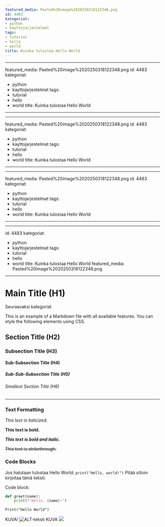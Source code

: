 ```yaml
---
featured_media: Pasted%20image%2020250318122348.png
id: 4483
kategoriat:
- python
- kayttojarjestelmat
tags:
- tutorial
- hello
- world
title: Kuinka tulostaa Hello World
---
```


---
featured_media: Pasted%20image%2020250318122348.png
id: 4483
kategoriat:
- python
- kayttojarjestelmat
tags:
- tutorial
- hello
- world
title: Kuinka tulostaa Hello World
---

---
featured_media: Pasted%20image%2020250318122348.png
id: 4483
kategoriat:
- python
- kayttojarjestelmat
tags:
- tutorial
- hello
- world
title: Kuinka tulostaa Hello World
---

---
featured_media: Pasted%20image%2020250318122348.png
id: 4483
kategoriat:
- python
- kayttojarjestelmat
tags:
- tutorial
- hello
- world
title: Kuinka tulostaa Hello World
---

---
id: 4483
kategoriat:
  - python
  - kayttojarjestelmat
tags:
  - tutorial
  - hello
  - world
title: Kuinka tulostaa Hello World
featured_media: Pasted%20image%2020250318122348.png
---

# Main Title (H1)

Seuraavaksi kategoriat

This is an example of a Markdown file with all available features. You can style the following elements using CSS.

## Section Title (H2)

### Subsection Title (H3)

#### Sub-Subsection Title (H4)

##### Sub-Sub-Subsection Title (H5)

###### Smallest Section Title (H6)

---

### Text Formatting

*This text is italicized.*

**This text is bold.**

***This text is bold and italic.***

~~This text is strikethrough.~~

### Code Blocks

Jos halutaan tulostaa Hello World: `print("Hello, world!")` Pitää silloin kirjoitaa tämä teksti.

Code block:

```python
def greet(name):
    print(f"Hello, {name}!")

```

```
Print("Hello World")
```

KUVA!
![ALT-teksti](https://datahavu.fi/wp-content/uploads/2025/03/Pasted-image-20250314104414.png)
KUVA
![](Pasted%20image%2020250318150827.png)